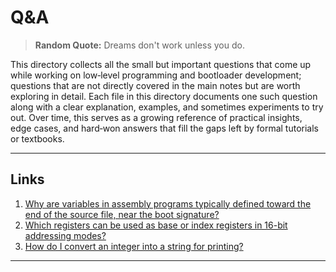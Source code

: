 # Q&A

> **Random Quote:** Dreams don't work unless you do.

This directory collects all the small but important questions that come up while working on low‑level programming and bootloader development; questions that are not directly covered in the main notes but are worth exploring in detail. Each file in this directory documents one such question along with a clear explanation, examples, and sometimes experiments to try out. Over time, this serves as a growing reference of practical insights, edge cases, and hard‑won answers that fill the gaps left by formal tutorials or textbooks.

---

## Links

1. [Why are variables in assembly programs typically defined toward the end of the source file, near the boot signature?](01_why_variables_are_at_the_bottom.md)
2. [Which registers can be used as base or index registers in 16-bit addressing modes?](02_which_registers_are_valid_for_memory_addressing.md)
3. [How do I convert an integer into a string for printing?](03_convert_integer_to_string.md)

---
